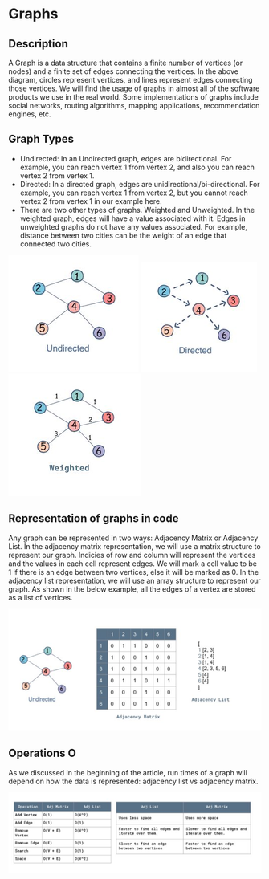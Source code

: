 ﻿# Graphs

## Description

 A Graph is a data structure that contains a finite number of vertices (or nodes) and a finite set of edges connecting the vertices. In the above diagram, circles represent vertices, and lines represent edges connecting those vertices. We will find the usage of graphs in almost all of the software products we use in the real world. Some implementations of graphs include social networks, routing algorithms, mapping applications, recommendation engines, etc.

## Graph Types
 * Undirected: In an Undirected graph, edges are bidirectional. For example, you can reach vertex 1 from vertex 2, and also you can reach vertex 2 from vertex 1.
 * Directed: In a directed graph, edges are unidirectional/bi-directional. For example, you can reach vertex 1 from vertex 2, but you cannot reach vertex 2 from vertex 1 in our example here.
 * There are two other types of graphs. Weighted and Unweighted. In the weighted graph, edges will have a value associated with it. Edges in unweighted graphs do not have any values associated. For example, distance between two cities can be the weight of an edge that connected two cities.

![Undirected](https://github.com/NaorShmueli/DataStructure/blob/master/DataStructures/Images/undirected.JPG?raw=true)
![Directed](https://github.com/NaorShmueli/DataStructure/blob/master/DataStructures/Images/directed.JPG?raw=true)
![Weighted](https://github.com/NaorShmueli/DataStructure/blob/master/DataStructures/Images/weight.JPG?raw=true)

## Representation of graphs in code
 Any graph can be represented in two ways: Adjacency Matrix or Adjacency List. In the adjacency matrix representation, we will use a matrix structure to represent our graph. Indicies of row and column will represent the vertices and the values in each cell represent edges. We will mark a cell value to be 1 if there is an edge between two vertices, else it will be marked as 0.
 In the adjacency list representation, we will use an array structure to represent our graph. As shown in the below example, all the edges of a vertex are stored as a list of vertices.

![Representation](https://github.com/NaorShmueli/DataStructure/blob/master/DataStructures/Images/representation.JPG?raw=true)

## Operations O
 As we discussed in the beginning of the article, run times of a graph will depend on how the data is represented: adjacency list vs adjacency matrix.

![O](https://github.com/NaorShmueli/DataStructure/blob/master/DataStructures/Images/bigo.JPG?raw=true)

